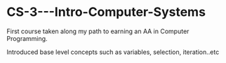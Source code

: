 # CS-3---Intro-Computer-Systems
First course taken along my path to earning an AA in Computer Programming.

Introduced base level concepts such as variables, selection, iteration..etc
